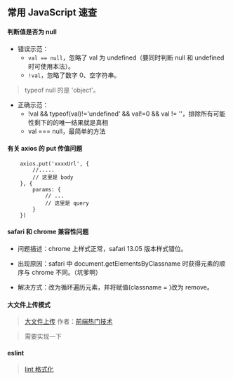 ## 常用 JavaScript 速查

#### 判断值是否为 null

- 错误示范：
    - `val == null`，忽略了 val 为 undefined（要同时判断 null 和 undefined 时可使用本法）。
    - `!val`，忽略了数字 0、空字符串。

> typeof null 的是 'object'。

- 正确示范：
    - !val && typeof(val)!='undefined' && val!=0 && val != ''，排除所有可能性剩下的的唯一结果就是真相
    -  val === null，最简单的方法

#### 有关 axios 的 put 传值问题

```
    axios.put('xxxxUrl', {
        //.....
        // 这里是 body
    }, {
        params: {
            // ...
            // 这里是 query
        }
    })
```

#### safari 和 chrome 兼容性问题

- 问题描述：chrome 上样式正常，safari 13.05 版本样式错位。

- 出现原因：safari 中 document.getElementsByClassname 时获得元素的顺序与 chrome 不同。（坑爹啊）

- 解决方式：改为循环遍历元素，并将赋值(classname = )改为 remove。


#### 大文件上传模式

> [大文件上传](https://zhuanlan.zhihu.com/p/68271019) 作者：[前端热门技术](https://www.zhihu.com/column/noahlam)

> 需要实现一下

#### eslint

> [lint 格式化](https://blog.csdn.net/qq_42496307/article/details/103788015)